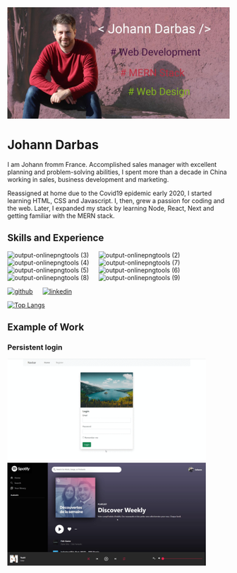 <img src="https://raw.githubusercontent.com/JohannD2/JohannD2/ec4e6a0ce22518942a404ab4eb2dd562732e0994/Johann_Banner.jpg">

# Johann Darbas 

I am Johann fromm France. Accomplished sales manager with excellent planning and problem-solving abilities, I spent more than a decade in China working in sales, business development and marketing.

Reassigned at home due to the Covid19 epidemic early 2020, I started learning HTML, CSS and Javascript. I, then, grew a passion for coding and the web. Later, I expanded my stack by learning Node, React, Next and getting familiar with the MERN stack.  

## Skills and Experience

![output-onlinepngtools (3)](https://user-images.githubusercontent.com/63458611/150645873-314f8e0b-4c38-4a92-a33c-7905c285e1cf.png) &emsp; ![output-onlinepngtools (2)](https://user-images.githubusercontent.com/63458611/150645800-73a78e28-877e-4a10-aac8-781a89315ea8.png) &emsp; ![output-onlinepngtools (4)](https://user-images.githubusercontent.com/63458611/150645907-2ac205a0-f13a-4893-a90e-0008d5a3a98c.png) &emsp; ![output-onlinepngtools (7)](https://user-images.githubusercontent.com/63458611/150646120-196df65f-3fd6-4d50-87f0-609c235e01ea.png) &emsp; ![output-onlinepngtools (5)](https://user-images.githubusercontent.com/63458611/150646031-ce83ac92-05b8-4afd-bdcc-6b6e16661e51.png) &emsp; ![output-onlinepngtools (6)](https://user-images.githubusercontent.com/63458611/150646073-21c613ce-96b9-47e8-85de-afbc7fe23845.png) &emsp; ![output-onlinepngtools (8)](https://user-images.githubusercontent.com/63458611/150646225-5e0da68e-95a7-4bd9-a316-f9928c3a089c.png) &emsp; ![output-onlinepngtools (9)](https://user-images.githubusercontent.com/63458611/150646283-cbce1716-c640-4d66-a6cd-aeb4824d02e6.png)

[<img src='https://cdn.jsdelivr.net/npm/simple-icons@3.0.1/icons/github.svg' alt='github' height='40'>](https://github.com/JohannD2)  &emsp; [<img src='https://cdn.jsdelivr.net/npm/simple-icons@3.0.1/icons/linkedin.svg' alt='linkedin' height='40'>](https://www.linkedin.com/in/linkedin.com/in/johann-darbas-2719712/)  

[![Top Langs](https://github-readme-stats.vercel.app/api/top-langs/?username=JohannD2)](https://github.com/anuraghazra/github-readme-stats) 

## Example of Work  

### Persistent login

<a href="https://github.com/JohannD2/Passport-local-and-Remember-me-Strategies-with-Mongoose-MongoDB-Database"><img src="https://github.com/JohannD2/JohannD2/blob/main/remember_me_gif.gif?raw=true" width="450"></a> &emsp;&emsp;<a href="https://github.com/JohannD2/Sptotify_clone"><img src="https://github.com/JohannD2/JohannD2/blob/main/Spotify_clone.gif?raw=true" width="450"></a>
